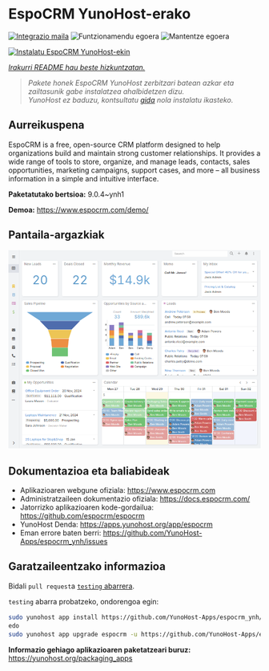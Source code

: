 <!--
Ohart ongi: README hau automatikoki sortu da <https://github.com/YunoHost/apps/tree/master/tools/readme_generator>ri esker
EZ editatu eskuz.
-->

# EspoCRM YunoHost-erako

[![Integrazio maila](https://apps.yunohost.org/badge/integration/espocrm)](https://ci-apps.yunohost.org/ci/apps/espocrm/)
![Funtzionamendu egoera](https://apps.yunohost.org/badge/state/espocrm)
![Mantentze egoera](https://apps.yunohost.org/badge/maintained/espocrm)

[![Instalatu EspoCRM YunoHost-ekin](https://install-app.yunohost.org/install-with-yunohost.svg)](https://install-app.yunohost.org/?app=espocrm)

*[Irakurri README hau beste hizkuntzatan.](./ALL_README.md)*

> *Pakete honek EspoCRM YunoHost zerbitzari batean azkar eta zailtasunik gabe instalatzea ahalbidetzen dizu.*  
> *YunoHost ez baduzu, kontsultatu [gida](https://yunohost.org/install) nola instalatu ikasteko.*

## Aurreikuspena

EspoCRM is a free, open-source CRM platform designed to help organizations build and maintain strong customer relationships. It provides a wide range of tools to store, organize, and manage leads, contacts, sales opportunities, marketing campaigns, support cases, and more – all business information in a simple and intuitive interface.


**Paketatutako bertsioa:** 9.0.4~ynh1

**Demoa:** <https://www.espocrm.com/demo/>

## Pantaila-argazkiak

![EspoCRM(r)en pantaila-argazkia](./doc/screenshots/screenshot.png)

## Dokumentazioa eta baliabideak

- Aplikazioaren webgune ofiziala: <https://www.espocrm.com>
- Administratzaileen dokumentazio ofiziala: <https://docs.espocrm.com/>
- Jatorrizko aplikazioaren kode-gordailua: <https://github.com/espocrm/espocrm>
- YunoHost Denda: <https://apps.yunohost.org/app/espocrm>
- Eman errore baten berri: <https://github.com/YunoHost-Apps/espocrm_ynh/issues>

## Garatzaileentzako informazioa

Bidali `pull request`a [`testing` abarrera](https://github.com/YunoHost-Apps/espocrm_ynh/tree/testing).

`testing` abarra probatzeko, ondorengoa egin:

```bash
sudo yunohost app install https://github.com/YunoHost-Apps/espocrm_ynh/tree/testing --debug
edo
sudo yunohost app upgrade espocrm -u https://github.com/YunoHost-Apps/espocrm_ynh/tree/testing --debug
```

**Informazio gehiago aplikazioaren paketatzeari buruz:** <https://yunohost.org/packaging_apps>
